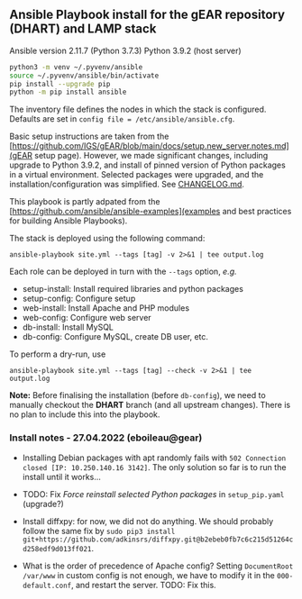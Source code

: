 Ansible Playbook install for the gEAR repository (DHART) and LAMP stack
-----------------------------------------------------------------------

Ansible version 2.11.7 (Python 3.7.3)
Python 3.9.2 (host server)

```bash
python3 -m venv ~/.pyvenv/ansible
source ~/.pyvenv/ansible/bin/activate
pip install --upgrade pip
python -m pip install ansible
```

The inventory file defines the nodes in which the stack is configured.
Defaults are set in `config file = /etc/ansible/ansible.cfg`.

Basic setup instructions are taken from the [https://github.com/IGS/gEAR/blob/main/docs/setup.new_server.notes.md](gEAR setup page).
However, we made significant changes, including upgrade to Python 3.9.2, and install of pinned version of Python packages in a virtual environment.
Selected packages were upgraded, and the installation/configuration was simplified. See [CHANGELOG.md](CHANGELOG).

This playbook is partly adpated from the [https://github.com/ansible/ansible-examples](examples and best practices for building Ansible Playbooks).

The stack is deployed using the following command:

```
ansible-playbook site.yml --tags [tag] -v 2>&1 | tee output.log
```

Each role can be deployed in turn with the `--tags` option, *e.g.*

* setup-install: Install required libraries and python packages
* setup-config: Configure setup 
* web-install: Install Apache and PHP modules
* web-config: Configure web server
* db-install: Install MySQL
* db-config: Configure MySQL, create DB user, etc.


To perform a dry-run, use

```
ansible-playbook site.yml --tags [tag] --check -v 2>&1 | tee output.log
```

**Note:** Before finalising the installation (before `db-config`), we need to manually checkout the **DHART** branch (and all upstream changes). There is no
plan to include this into the playbook.



### Install notes - 27.04.2022 (eboileau@gear)

- Installing Debian packages with apt randomly fails with `502 Connection closed [IP: 10.250.140.16 3142]`. The only solution so far is
to run the install until it works...

- TODO: Fix *Force reinstall selected Python packages* in `setup_pip.yaml` (upgrade?)

- Install diffxpy: for now, we did not do anything. We should probably follow the same fix by `sudo pip3 install git+https://github.com/adkinsrs/diffxpy.git@b2ebeb0fb7c6c215d51264cd258edf9d013ff021`.

- What is the order of precedence of Apache config? Setting `DocumentRoot /var/www` in custom config is not enough, we have to modify it in the 
`000-default.conf`, and restart the server. TODO: Fix this.




